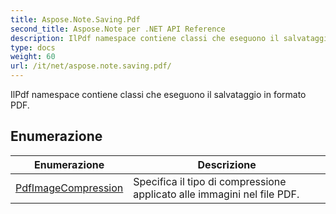 ```yaml
---
title: Aspose.Note.Saving.Pdf
second_title: Aspose.Note per .NET API Reference
description: IlPdf namespace contiene classi che eseguono il salvataggio in formato PDF.
type: docs
weight: 60
url: /it/net/aspose.note.saving.pdf/
---
```

IlPdf namespace contiene classi che eseguono il salvataggio in formato PDF.

## Enumerazione

| Enumerazione | Descrizione |
| --- | --- |
| [PdfImageCompression](./pdfimagecompression/) | Specifica il tipo di compressione applicato alle immagini nel file PDF. |



